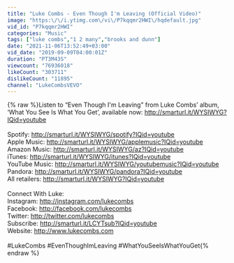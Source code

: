 ```yaml
---
title: "Luke Combs - Even Though I'm Leaving (Official Video)"
image: "https:\/\/i.ytimg.com\/vi\/P7kqqmr2HWI\/hqdefault.jpg"
vid_id: "P7kqqmr2HWI"
categories: "Music"
tags: ["luke combs","1 2 many","brooks and dunn"]
date: "2021-11-06T13:52:49+03:00"
vid_date: "2019-09-09T04:00:01Z"
duration: "PT3M43S"
viewcount: "76936018"
likeCount: "303711"
dislikeCount: "11895"
channel: "LukeCombsVEVO"
---
```

{% raw %}Listen to “Even Though I'm Leaving” from Luke Combs’ album, ‘What You See Is What You Get’, available now: <a rel="nofollow" target="blank" href="http://smarturl.it/WYSIWYG?IQid=youtube">http://smarturl.it/WYSIWYG?IQid=youtube</a><br /> <br />Spotify: <a rel="nofollow" target="blank" href="http://smarturl.it/WYSIWYG/spotify?IQid=youtube">http://smarturl.it/WYSIWYG/spotify?IQid=youtube</a><br />Apple Music: <a rel="nofollow" target="blank" href="http://smarturl.it/WYSIWYG/applemusic?IQid=youtube">http://smarturl.it/WYSIWYG/applemusic?IQid=youtube</a><br />Amazon Music: <a rel="nofollow" target="blank" href="http://smarturl.it/WYSIWYG/az?IQid=youtube">http://smarturl.it/WYSIWYG/az?IQid=youtube</a><br />iTunes: <a rel="nofollow" target="blank" href="http://smarturl.it/WYSIWYG/itunes?IQid=youtube">http://smarturl.it/WYSIWYG/itunes?IQid=youtube</a><br />YouTube Music: <a rel="nofollow" target="blank" href="http://smarturl.it/WYSIWYG/youtubemusic?IQid=youtube">http://smarturl.it/WYSIWYG/youtubemusic?IQid=youtube</a><br />Pandora: <a rel="nofollow" target="blank" href="http://smarturl.it/WYSIWYG/pandora?IQid=youtube">http://smarturl.it/WYSIWYG/pandora?IQid=youtube</a><br />All retailers: <a rel="nofollow" target="blank" href="http://smarturl.it/WYSIWYG?IQid=youtube">http://smarturl.it/WYSIWYG?IQid=youtube</a><br /> <br />Connect With Luke: <br />Instagram: <a rel="nofollow" target="blank" href="http://instagram.com/lukecombs">http://instagram.com/lukecombs</a><br />Facebook: <a rel="nofollow" target="blank" href="http://facebook.com/lukecombs">http://facebook.com/lukecombs</a><br />Twitter: <a rel="nofollow" target="blank" href="http://twitter.com/lukecombs">http://twitter.com/lukecombs</a><br />Subscribe: <a rel="nofollow" target="blank" href="http://smarturl.it/LCYTsub?IQid=youtube">http://smarturl.it/LCYTsub?IQid=youtube</a><br />Website: <a rel="nofollow" target="blank" href="http://www.lukecombs.com">http://www.lukecombs.com</a>   <br /> <br />#LukeCombs #EvenThoughImLeaving #WhatYouSeeIsWhatYouGet{% endraw %}

